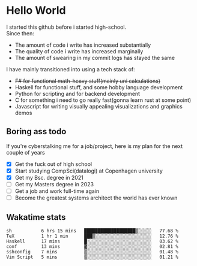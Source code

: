 # Hello World

I started this github before i started high-school.  
Since then:
- The amount of code i write has increased substantially
- The quality of code i write has increased marginally
- The amount of swearing in my commit logs has stayed the same

I have mainly transitioned into using a tech stack of:
- ~~F# for functional math-heavy stuff(mainly uni calculations)~~
- Haskell for functional stuff, and some hobby language development
- Python for scripting and for backend development
- C for something i need to go really fast(gonna learn rust at some point)
- Javascript for writing visually appealing visualizations and graphics demos

## Boring ass todo
If you're cyberstalking me for a job/project, here is my plan for the next couple of years
- [x] Get the fuck out of high school
- [x] Start studying CompSci(datalogi) at Copenhagen university
- [x] Get my Bsc. degree in 2021
- [ ] Get my Masters degree in 2023
- [ ] Get a job and work full-time again
- [ ] Become the greatest systems architect the world has ever known

## Wakatime stats
<!--START_SECTION:waka-->

```text
sh           6 hrs 15 mins   ███████████████████▒░░░░░   77.68 %
TeX          1 hr 1 min      ███▒░░░░░░░░░░░░░░░░░░░░░   12.76 %
Haskell      17 mins         █░░░░░░░░░░░░░░░░░░░░░░░░   03.62 %
conf         13 mins         ▓░░░░░░░░░░░░░░░░░░░░░░░░   02.81 %
sshconfig    7 mins          ▒░░░░░░░░░░░░░░░░░░░░░░░░   01.48 %
Vim Script   5 mins          ▒░░░░░░░░░░░░░░░░░░░░░░░░   01.21 %
```

<!--END_SECTION:waka-->
